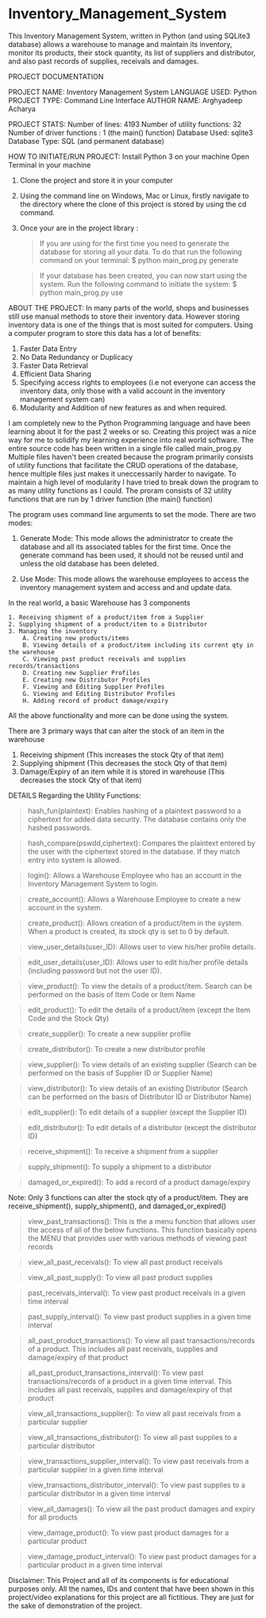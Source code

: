 # Inventory_Management_System
This Inventory Management System, written in Python (and using SQLite3 database) allows a warehouse to manage and maintain its inventory, monitor its products, their stock quantity, its list of suppliers and distributor, and also past records of supplies, receivals and damages.

PROJECT DOCUMENTATION

PROJECT NAME: Inventory Management System
LANGUAGE USED: Python
PROJECT TYPE: Command Line Interface
AUTHOR NAME: Arghyadeep Acharya

PROJECT STATS:
Number of lines: 4193
Number of utility functions: 32
Number of driver functions : 1 (the main() function)
Database Used: sqlite3
Database Type: SQL (and permanent database)


HOW TO INITIATE/RUN PROJECT:
Install Python 3 on your machine
Open Terminal in your machine
  1. Clone the project and store it in your computer
  2. Using the command line on Windows, Mac or Linux, firstly navigate to the directory where the clone of
     this project is stored by using the cd command.
  3. Once your are in the project library :

        > If you are using for the first time you need to generate the database for storing all your data.
          To do that run the following command on your terminal:
          $ python main_prog.py generate

        > If your database has been created, you can now start using the system. Run the following command
          to initiate the system:
          $ python main_prog.py use


ABOUT THE PROJECT:
In many parts of the world, shops and businesses still use manual methods to store their inventory data. However
storing inventory data is one of the things that is most suited for computers. Using a computer program to store
this data has a lot of benefits:

 1. Faster Data Entry
 2. No Data Redundancy or Duplicacy
 3. Faster Data Retrieval
 4. Efficient Data Sharing
 5. Specifying access rights to employees (i.e not everyone can access the inventory data, only those with
    a valid account in the inventory management system can)
 6. Modularity and Addition of new features as and when required.


I am completely new to the Python Programming language and have been learning about it for the past 2 weeks or so.
Creating this project was a nice way for me to solidify my learning experience into real world software.
The entire source code has been written in a single file called main_prog.py
Multiple files haven't been created because the program primarily consists of utility functions that facilitate
the CRUD operations of the database, hence multiple files just makes it uneccessarily harder to navigate.
To maintain a high level of modularity I have tried to break down the program to as many utility functions as I
could. The proram consists of 32 utility functions that are run by 1 driver function (the main() function)

The program uses command line arguments to set the mode. There are two modes:

 1. Generate Mode: This mode allows the administrator to create the database and all its associated tables
                   for the first time. Once the generate command has been used, it should not be reused until
                   and unless the old database has been deleted.

 2. Use Mode: This mode allows the warehouse employees to access the inventory management system and access and
              and update data.


In the real world, a basic Warehouse has 3 components

    1. Receiving shipment of a product/item from a Supplier
    2. Supplying shipment of a product/item to a Distributor
    3. Managing the inventory
        A. Creating new products/items
        B. Viewing details of a product/item including its current qty in the warehouse
        C. Viewing past product receivals and supplies records/transactions
        D. Creating new Supplier Profiles
        E. Creating new Distributor Profiles
        F. Viewing and Editing Supplier Profiles
        G. Viewing and Editing Distributor Profiles
        H. Adding record of product damage/expiry

All the above functionality and more can be done using the system.

There are 3 primary ways that can alter the stock of an item in the warehouse
 1. Receiving shipment (This increases the stock Qty of that item)
 2. Supplying shipment (This decreases the stock Qty of that item)
 3. Damage/Expiry of an item while it is stored in warehouse
    (This decreases the stock Qty of that item)


DETAILS Regarding the Utility Functions:

> hash_fun(plaintext): Enables hashing of a plaintext password to a ciphertext for added data security.
The database contains only the hashed passwords.

> hash_compare(pswdd,ciphertext): Compares the plaintext entered by the user with the ciphertext stored in
the database. If they match entry into system is allowed.

> login(): Allows a Warehouse Employee who has an account in the Inventory Management System to login.

> create_account(): Allows a Warehouse Employee to create a new account in the system.

> create_product(): Allows creation of a product/item in the system. When a product is created, its stock qty is
set to 0 by default.

> view_user_details(user_ID): Allows user to view his/her profile details.

> edit_user_details(user_ID): Allows user to edit his/her profile details (including password but not the
  user ID).

> view_product(): To view the details of a product/item. Search can be performed on the basis of Item Code or
Item Name

> edit_product(): To edit the details of a product/item (except the Item Code and the Stock Qty)

> create_supplier(): To create a new supplier profile

> create_distributor(): To create a new distributor profile

> view_supplier(): To view details of an existing supplier (Search can be performed on the basis of Supplier ID
or Supplier Name)

> view_distributor(): To view details of an existing Distributor (Search can be performed on the basis of
Distributor ID or Distributor Name)

> edit_supplier(): To edit details of a supplier (except the Supplier ID)

> edit_distributor(): To edit details of a distributor (except the distributor ID)

> receive_shipment(): To receive a shipment from a supplier

> supply_shipment(): To supply a shipment to a distributor

> damaged_or_expired(): To add a record of a product damage/expiry

Note: Only 3 functions can alter the stock qty of a product/item. They are receive_shipment(), supply_shipment(),
and damaged_or_expired()

> view_past_transactions(): This is the a menu function that allows user the access of all of the below
functions. This function basically opens the MENU that provides user with various methods of viewing past records

> view_all_past_receivals(): To view all past product receivals

> view_all_past_supply(): To view all past product supplies

> past_receivals_interval(): To view past product receivals in a given time interval

> past_supply_interval(): To view past product supplies in a given time interval

> all_past_product_transactions(): To view all past transactions/records of a product. This
includes all past receivals, supplies and damage/expiry of that product

> all_past_product_transactions_interval(): To view past transactions/records of a product in a
given time interval. This includes all past receivals, supplies and damage/expiry of that product

> view_all_transactions_supplier(): To view all past receivals from a particular supplier

> view_all_transactions_distributor(): To view all past supplies to a particular distributor

> view_transactions_supplier_interval(): To view past receivals from a particular supplier in a given time
interval

> view_transactions_distributor_interval(): To view past supplies to a particular distributor in a given time
interval

> view_all_damages(): To view all the past product damages and expiry for all products

> view_damage_product(): To view past product damages for a particular product

> view_damage_product_interval(): To view past product damages for a particular product in a given time
interval


Disclaimer:
This Project and all of its components is for educational purposes only.
All the names, IDs and content that have been shown in this project/video explanations for
this project are all fictitious. They are just for the sake of demonstration of the project.
